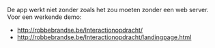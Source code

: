 De app werkt niet zonder zoals het zou moeten zonder een web server.
Voor een werkende demo: 
- http://robbebrandse.be/Interactionopdracht/
- http://robbebrandse.be/Interactionopdracht/landingpage.html
